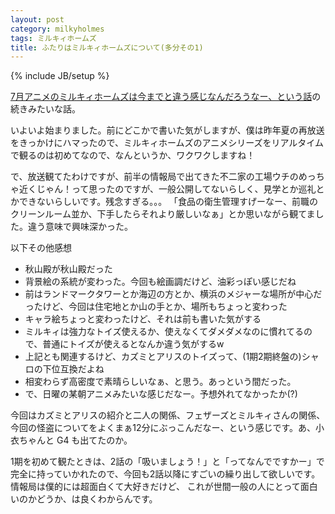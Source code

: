 ```yaml
---
layout: post
category: milkyholmes
tags: ミルキィホームズ
title: ふたりはミルキィホームズについて(多分その1)
---
```

{% include JB/setup %}

[7月アニメのミルキィホームズは今までと違う感じなんだろうなー、という話](/milkyholmes/2013/06/11/futariha-milkyholmes)の続きみたいな話。

いよいよ始まりました。前にどこかで書いた気がしますが、僕は昨年夏の再放送をきっかけにハマったので、ミルキィホームズのアニメシリーズをリアルタイムで観るのは初めてなので、なんというか、ワクワクしますね！

で、放送観てたわけですが、前半の情報局で出てきた不二家の工場ウチのめっちゃ近くじゃん！って思ったのですが、一般公開してないらしく、見学とか巡礼とかできないらしいです。残念すぎる。。。
「食品の衛生管理すげーなー、前職のクリーンルーム並か、下手したらそれより厳しいなぁ」とか思いながら観てました。違う意味で興味深かった。

以下その他感想

- 秋山殿が秋山殿だった
- 背景絵の系統が変わった。今回も絵画調だけど、油彩っぽい感じだね
- 前はランドマークタワーとか海辺の方とか、横浜のメジャーな場所が中心だったけど、今回は住宅地とか山の手とか、場所もちょっと変わった
- キャラ絵ちょっと変わったけど、それは前も書いた気がする
- ミルキィは強力なトイズ使えるか、使えなくてダメダメなのに慣れてるので、普通にトイズが使えるとなんか違う気がするw
- 上記とも関連するけど、カズミとアリスのトイズって、(1期2期終盤の)シャロの下位互換だよね
- 相変わらず高密度で素晴らしいなぁ、と思う。あっという間だった。
- で、日曜の某朝アニメみたいな感じだなー。予想外れてなかったか(?)

今回はカズミとアリスの紹介と二人の関係、フェザーズとミルキィさんの関係、今回の怪盗についてをよくまぁ12分にぶっこんだなー、という感じです。あ、小衣ちゃんと G4 も出てたのか。

1期を初めて観たときは、2話の「吸いましょう！」と「ってなんでですかー」で完全に持っていかれたので、今回も2話以降にすごいの繰り出して欲しいです。情報局は僕的には超面白くて大好きだけど、
これが世間一般の人にとって面白いのかどうか、は良くわからんです。
